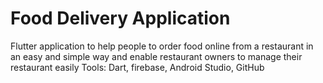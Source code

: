 # Food Delivery Application
Flutter application to help people to order food online from a restaurant in an easy and simple way and enable restaurant owners to manage their restaurant easily
	Tools: Dart, firebase, Android Studio, GitHub
